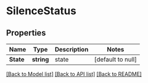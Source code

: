 # SilenceStatus

## Properties
Name | Type | Description | Notes
------------ | ------------- | ------------- | -------------
**State** | **string** | state | [default to null]

[[Back to Model list]](../README.md#documentation-for-models) [[Back to API list]](../README.md#documentation-for-api-endpoints) [[Back to README]](../README.md)


